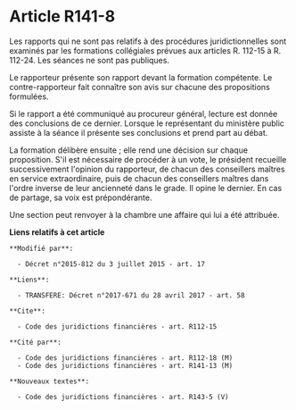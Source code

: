 # Article R141-8

Les rapports qui ne sont pas relatifs à des procédures juridictionnelles sont examinés par les formations collégiales prévues
aux articles R. 112-15 à R. 112-24. Les séances ne sont pas publiques. 

Le rapporteur présente son rapport devant la formation compétente. Le contre-rapporteur fait connaître son avis sur chacune
des propositions formulées. 

Si le rapport a été communiqué au procureur général, lecture est donnée des conclusions de ce dernier. Lorsque le
représentant du ministère public assiste à la séance il présente ses conclusions et prend part au débat. 

La formation délibère ensuite ; elle rend une décision sur chaque proposition. S'il est nécessaire de procéder à un vote, le
président recueille successivement l'opinion du rapporteur, de chacun des conseillers maîtres en service extraordinaire, puis
de chacun des conseillers maîtres dans l'ordre inverse de leur ancienneté dans le grade. Il opine le dernier. En cas de
partage, sa voix est prépondérante. 

Une section peut renvoyer à la chambre une affaire qui lui a été attribuée.

**Liens relatifs à cet article**

	**Modifié par**:

	  - Décret n°2015-812 du 3 juillet 2015 - art. 17

	**Liens**:

	  - TRANSFERE: Décret n°2017-671 du 28 avril 2017 - art. 58

	**Cite**:

	  - Code des juridictions financières - art. R112-15

	**Cité par**:

	  - Code des juridictions financières - art. R112-18 (M)
	  - Code des juridictions financières - art. R141-13 (M)

	**Nouveaux textes**:

	  - Code des juridictions financières - art. R143-5 (V)
